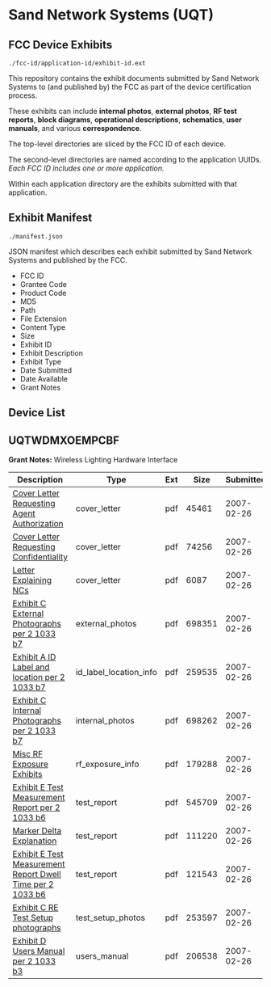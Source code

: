 # Sand Network Systems (UQT)
## FCC Device Exhibits

```
./fcc-id/application-id/exhibit-id.ext
```

This repository contains the exhibit documents submitted by Sand Network Systems to (and published by) the FCC as part of the device certification process.

These exhibits can include **internal photos**, **external photos**, **RF test reports**, **block diagrams**, **operational descriptions**, **schematics**, **user manuals**, and various **correspondence**.

The top-level directories are sliced by the FCC ID of each device.

The second-level directories are named according to the application UUIDs. *Each FCC ID includes one or more application.*

Within each application directory are the exhibits submitted with that application. 

## Exhibit Manifest

```
./manifest.json
```

JSON manifest which describes each exhibit submitted by Sand Network Systems and published by the FCC.

- FCC ID
- Grantee Code
- Product Code
- MD5
- Path
- File Extension
- Content Type
- Size
- Exhibit ID
- Exhibit Description
- Exhibit Type
- Date Submitted
- Date Available
- Grant Notes

## Device List
## UQTWDMXOEMPCBF
**Grant Notes:** Wireless Lighting Hardware Interface

| Description | Type | Ext | Size | Submitted | Available |
| ----------- | ---- | --- | ---- | --------- | --------- |
| [Cover Letter Requesting Agent Authorization](UQTWDMXOEMPCBF/c5acc1cdca499f8ee8b7bf7daf43f884/762367.pdf) | cover_letter | pdf | 45461 | 2007-02-26 | 2007-02-26 |
| [Cover Letter Requesting Confidentiality](UQTWDMXOEMPCBF/c5acc1cdca499f8ee8b7bf7daf43f884/762368.pdf) | cover_letter | pdf | 74256 | 2007-02-26 | 2007-02-26 |
| [Letter Explaining NCs](UQTWDMXOEMPCBF/c5acc1cdca499f8ee8b7bf7daf43f884/762370.pdf) | cover_letter | pdf | 6087 | 2007-02-26 | 2007-02-26 |
| [Exhibit C External Photographs per 2 1033 b7](UQTWDMXOEMPCBF/c5acc1cdca499f8ee8b7bf7daf43f884/762361.pdf) | external_photos | pdf | 698351 | 2007-02-26 | 2007-02-26 |
| [Exhibit A ID Label and location per 2 1033 b7](UQTWDMXOEMPCBF/c5acc1cdca499f8ee8b7bf7daf43f884/762360.pdf) | id_label_location_info | pdf | 259535 | 2007-02-26 | 2007-02-26 |
| [Exhibit C Internal Photographs per 2 1033 b7](UQTWDMXOEMPCBF/c5acc1cdca499f8ee8b7bf7daf43f884/762362.pdf) | internal_photos | pdf | 698262 | 2007-02-26 | 2007-02-26 |
| [Misc RF Exposure Exhibits](UQTWDMXOEMPCBF/c5acc1cdca499f8ee8b7bf7daf43f884/762365.pdf) | rf_exposure_info | pdf | 179288 | 2007-02-26 | 2007-02-26 |
| [Exhibit E Test Measurement Report per 2 1033 b6](UQTWDMXOEMPCBF/c5acc1cdca499f8ee8b7bf7daf43f884/762366.pdf) | test_report | pdf | 545709 | 2007-02-26 | 2007-02-26 |
| [Marker Delta Explanation](UQTWDMXOEMPCBF/c5acc1cdca499f8ee8b7bf7daf43f884/762369.pdf) | test_report | pdf | 111220 | 2007-02-26 | 2007-02-26 |
| [Exhibit E Test Measurement Report Dwell Time per 2 1033 b6](UQTWDMXOEMPCBF/c5acc1cdca499f8ee8b7bf7daf43f884/762404.pdf) | test_report | pdf | 121543 | 2007-02-26 | 2007-02-26 |
| [Exhibit C RE Test Setup photographs](UQTWDMXOEMPCBF/c5acc1cdca499f8ee8b7bf7daf43f884/762363.pdf) | test_setup_photos | pdf | 253597 | 2007-02-26 | 2007-02-26 |
| [Exhibit D Users Manual per 2 1033 b3](UQTWDMXOEMPCBF/c5acc1cdca499f8ee8b7bf7daf43f884/762364.pdf) | users_manual | pdf | 206538 | 2007-02-26 | 2007-02-26 |
